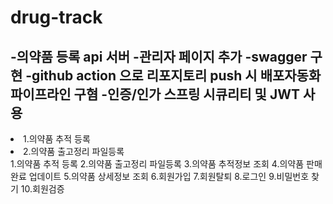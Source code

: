 # drug-track
-의약품 등록 api 서버
-관리자 페이지 추가
-swagger 구현
-github action 으로 리포지토리 push 시 배포자동화 파이프라인 구혐
-인증/인가 스프링 시큐리티 및 JWT 사용
-
<li>1.의약품 추적 등록</li>
<li>2.의약품 출고정리 파일등록</li>
1.의약품 추적 등록
2.의약품 출고정리 파일등록
3.의약품 추적정보 조회
4.의약품 판매완료 업데이트
5.의약품 상세정보 조회
6.회원가입
7.회원탈퇴
8.로그인
9.비밀번호 찾기
10.회원검증
